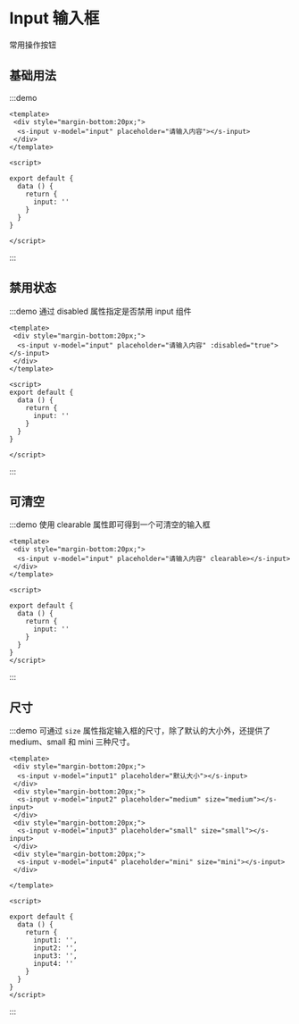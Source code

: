 # Input 输入框
常用操作按钮

## 基础用法

:::demo 

```vue
<template>
 <div style="margin-bottom:20px;">
  <s-input v-model="input" placeholder="请输入内容"></s-input>
 </div>
</template>

<script>

export default {
  data () {
    return {
      input: ''
    }
  }
}

</script>
```
:::
## 禁用状态


:::demo 通过 disabled 属性指定是否禁用 input 组件


```vue
<template>
 <div style="margin-bottom:20px;">
  <s-input v-model="input" placeholder="请输入内容" :disabled="true"></s-input>
 </div>
</template>

<script>
export default {
  data () {
    return {
      input: ''
    }
  }
}

</script>
```
:::

## 可清空


:::demo 使用 clearable 属性即可得到一个可清空的输入框

```vue
<template>
 <div style="margin-bottom:20px;">
  <s-input v-model="input" placeholder="请输入内容" clearable></s-input>
 </div>
</template>

<script>

export default {
  data () {
    return {
      input: ''
    }
  }
}
</script>
```
:::
## 尺寸


:::demo 可通过 `size` 属性指定输入框的尺寸，除了默认的大小外，还提供了 medium、small 和 mini 三种尺寸。

```vue
<template>
 <div style="margin-bottom:20px;">
  <s-input v-model="input1" placeholder="默认大小"></s-input>
 </div>
 <div style="margin-bottom:20px;">
  <s-input v-model="input2" placeholder="medium" size="medium"></s-input>
 </div>
 <div style="margin-bottom:20px;">
  <s-input v-model="input3" placeholder="small" size="small"></s-input>
 </div>
 <div style="margin-bottom:20px;">
  <s-input v-model="input4" placeholder="mini" size="mini"></s-input>
 </div>

</template>

<script>

export default {
  data () {
    return {
      input1: '',
      input2: '',
      input3: '',
      input4: ''
    }
  }
}
</script>
```
:::

